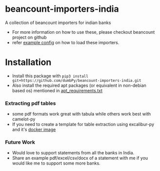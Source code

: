 # beancount-importers-india
A collection of beancount importers for indian banks

* For more information on how to use these, please checkout beancount project on github
* refer [example config](./example_config.py) on how to load these importers.

# Installation
* Install this package with ```pip3 install git+https://github.com/dumbPy/beancount-importers-india.git```
* Also install the required apt packages (or equivalent in non-debian based os) mentioned in [apt_requirements.txt](./apt_requirements.txt)

### Extracting pdf tables
* some pdf formats work great with tabula while others work best with camelot-py
* If you need to create a template for table extraction using excalibur-py and it's [docker image](https://hub.docker.com/r/williamjackson/excalibur)

### Future Work
* Would love to support statements from all the banks in India.
* Share an example pdf/excel/csv/docx of a statement with me if you would like me to support some more banks.
